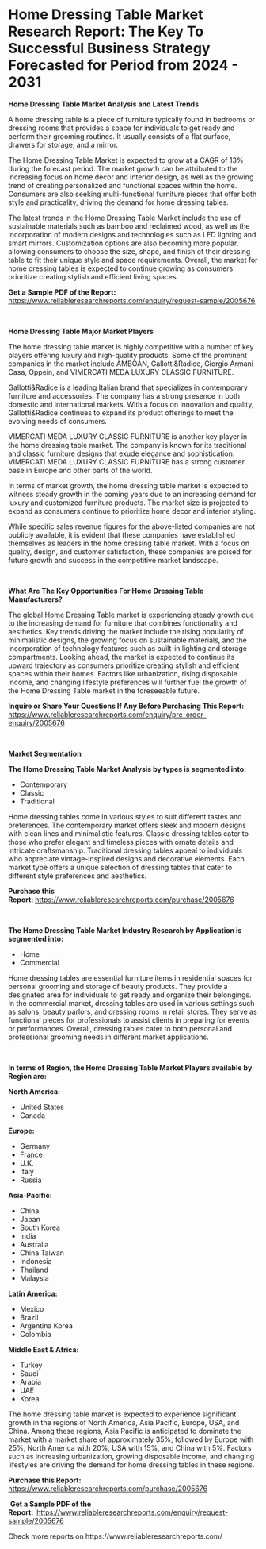 <p><h1>Home Dressing Table Market Research Report: The Key To Successful Business Strategy Forecasted for Period from 2024 - 2031</h1></p><p><strong>Home Dressing Table Market Analysis and Latest Trends</strong></p>
<p><p>A home dressing table is a piece of furniture typically found in bedrooms or dressing rooms that provides a space for individuals to get ready and perform their grooming routines. It usually consists of a flat surface, drawers for storage, and a mirror.</p><p>The Home Dressing Table Market is expected to grow at a CAGR of 13% during the forecast period. The market growth can be attributed to the increasing focus on home decor and interior design, as well as the growing trend of creating personalized and functional spaces within the home. Consumers are also seeking multi-functional furniture pieces that offer both style and practicality, driving the demand for home dressing tables.</p><p>The latest trends in the Home Dressing Table Market include the use of sustainable materials such as bamboo and reclaimed wood, as well as the incorporation of modern designs and technologies such as LED lighting and smart mirrors. Customization options are also becoming more popular, allowing consumers to choose the size, shape, and finish of their dressing table to fit their unique style and space requirements. Overall, the market for home dressing tables is expected to continue growing as consumers prioritize creating stylish and efficient living spaces.</p></p>
<p><strong>Get a Sample PDF of the Report:&nbsp;</strong> <a href="https://www.reliableresearchreports.com/enquiry/request-sample/2005676">https://www.reliableresearchreports.com/enquiry/request-sample/2005676</a></p>
<p>&nbsp;</p>
<p><strong>Home Dressing Table Major Market Players</strong></p>
<p><p>The home dressing table market is highly competitive with a number of key players offering luxury and high-quality products. Some of the prominent companies in the market include AMBOAN, Gallotti&Radice, Giorgio Armani Casa, Oppein, and VIMERCATI MEDA LUXURY CLASSIC FURNITURE.</p><p>Gallotti&Radice is a leading Italian brand that specializes in contemporary furniture and accessories. The company has a strong presence in both domestic and international markets. With a focus on innovation and quality, Gallotti&Radice continues to expand its product offerings to meet the evolving needs of consumers.</p><p>VIMERCATI MEDA LUXURY CLASSIC FURNITURE is another key player in the home dressing table market. The company is known for its traditional and classic furniture designs that exude elegance and sophistication. VIMERCATI MEDA LUXURY CLASSIC FURNITURE has a strong customer base in Europe and other parts of the world.</p><p>In terms of market growth, the home dressing table market is expected to witness steady growth in the coming years due to an increasing demand for luxury and customized furniture products. The market size is projected to expand as consumers continue to prioritize home decor and interior styling.</p><p>While specific sales revenue figures for the above-listed companies are not publicly available, it is evident that these companies have established themselves as leaders in the home dressing table market. With a focus on quality, design, and customer satisfaction, these companies are poised for future growth and success in the competitive market landscape.</p></p>
<p>&nbsp;</p>
<p><strong>What Are The Key Opportunities For Home Dressing Table Manufacturers?</strong></p>
<p><p>The global Home Dressing Table market is experiencing steady growth due to the increasing demand for furniture that combines functionality and aesthetics. Key trends driving the market include the rising popularity of minimalistic designs, the growing focus on sustainable materials, and the incorporation of technology features such as built-in lighting and storage compartments. Looking ahead, the market is expected to continue its upward trajectory as consumers prioritize creating stylish and efficient spaces within their homes. Factors like urbanization, rising disposable income, and changing lifestyle preferences will further fuel the growth of the Home Dressing Table market in the foreseeable future.</p></p>
<p><strong>Inquire or Share Your Questions If Any Before Purchasing This Report:</strong> <a href="https://www.reliableresearchreports.com/enquiry/pre-order-enquiry/2005676">https://www.reliableresearchreports.com/enquiry/pre-order-enquiry/2005676</a></p>
<p>&nbsp;</p>
<p><strong>Market Segmentation</strong></p>
<p><strong>The Home Dressing Table Market Analysis by types is segmented into:</strong></p>
<p><ul><li>Contemporary</li><li>Classic</li><li>Traditional</li></ul></p>
<p><p>Home dressing tables come in various styles to suit different tastes and preferences. The contemporary market offers sleek and modern designs with clean lines and minimalistic features. Classic dressing tables cater to those who prefer elegant and timeless pieces with ornate details and intricate craftsmanship. Traditional dressing tables appeal to individuals who appreciate vintage-inspired designs and decorative elements. Each market type offers a unique selection of dressing tables that cater to different style preferences and aesthetics.</p></p>
<p><strong>Purchase this Report:&nbsp;</strong><a href="https://www.reliableresearchreports.com/purchase/2005676">https://www.reliableresearchreports.com/purchase/2005676</a></p>
<p>&nbsp;</p>
<p><strong>The Home Dressing Table Market Industry Research by Application is segmented into:</strong></p>
<p><ul><li>Home</li><li>Commercial</li></ul></p>
<p><p>Home dressing tables are essential furniture items in residential spaces for personal grooming and storage of beauty products. They provide a designated area for individuals to get ready and organize their belongings. In the commercial market, dressing tables are used in various settings such as salons, beauty parlors, and dressing rooms in retail stores. They serve as functional pieces for professionals to assist clients in preparing for events or performances. Overall, dressing tables cater to both personal and professional grooming needs in different market applications.</p></p>
<p>&nbsp;</p>
<p><strong>In terms of Region, the Home Dressing Table Market Players available by Region are:</strong></p>
<p>
    <p> <strong> North America: </strong>
        <ul>
            <li>United States</li>
            <li>Canada</li>
        </ul>
        </p> 
    <p> <strong> Europe: </strong>
        <ul>
            <li>Germany</li>
            <li>France</li>
            <li>U.K.</li>
            <li>Italy</li>
            <li>Russia</li>
        </ul>
        </p> 
    <p> <strong> Asia-Pacific: </strong>
        <ul>
            <li>China</li>
            <li>Japan</li>
            <li>South Korea</li>
            <li>India</li>
            <li>Australia</li>
            <li>China Taiwan</li>
            <li>Indonesia</li>
            <li>Thailand</li>
            <li>Malaysia</li>
        </ul>
        </p> 
    <p> <strong> Latin America: </strong>
        <ul>
            <li>Mexico</li>
            <li>Brazil</li>
            <li>Argentina Korea</li>
            <li>Colombia</li>
        </ul>
        </p> 
    <p> <strong> Middle East & Africa: </strong>
        <ul>
            <li>Turkey</li>
            <li>Saudi</li>
            <li>Arabia</li>
            <li>UAE</li>
            <li>Korea</li>
        </ul>
    </p>
    </p>
<p><p>The home dressing table market is expected to experience significant growth in the regions of North America, Asia Pacific, Europe, USA, and China. Among these regions, Asia Pacific is anticipated to dominate the market with a market share of approximately 35%, followed by Europe with 25%, North America with 20%, USA with 15%, and China with 5%. Factors such as increasing urbanization, growing disposable income, and changing lifestyles are driving the demand for home dressing tables in these regions.</p></p>
<p><strong>Purchase this Report: </strong><a href="https://www.reliableresearchreports.com/purchase/2005676">https://www.reliableresearchreports.com/purchase/2005676</a></p>
<p>&nbsp;<strong>Get a Sample PDF of the Report:&nbsp;&nbsp;</strong><a href="https://www.reliableresearchreports.com/enquiry/request-sample/2005676">https://www.reliableresearchreports.com/enquiry/request-sample/2005676</a></p>
<p><strong></strong></p>
<p>Check more reports on https://www.reliableresearchreports.com/</p>
